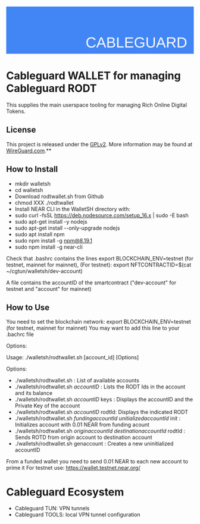 ![cableguard logo banner](./banner.png)

# Cableguard WALLET for managing Cableguard RODT
This supplies the main userspace tooling for managing Rich Online Digital Tokens.

## License
This project is released under the [GPLv2](COPYING).
More information may be found at [WireGuard.com](https://www.wireguard.com/).**

## How to Install
- mkdir walletsh
- cd walletsh
- Download rodtwallet.sh from Github
- chmod XXX ./rodtwallet
- Install NEAR CLI in the WalletSH directory with:
- sudo curl -fsSL https://deb.nodesource.com/setup_16.x | sudo -E bash
- sudo apt-get install -y nodejs
- sudo apt-get install --only-upgrade nodejs
- sudo apt install npm
- sudo npm install -g npm@8.19.1
- sudo npm install -g near-cli

Check that .bashrc contains the lines
export BLOCKCHAIN_ENV=testnet (for testnet, mainnet for mainnet),
(For testnet): export NFTCONTRACTID=$(cat ~/cgtun/walletsh/dev-account)

A file contains the accountID of the smartcontract ("dev-account" for testnet and "account" for mainnet)

## How to Use
You need to set the blockchain network:
export BLOCKCHAIN_ENV=testnet (for testnet, mainnet for mainnet)
You may want to add this line to your .bachrc file

Options:

Usage: ./walletsh/rodtwallet.sh [account_id] [Options]

Options:
-  ./walletsh/rodtwallet.sh                   : List of available accounts
-  ./walletsh/rodtwallet.sh *accountID*       : Lists the RODT Ids in the account and its balance
-  ./walletsh/rodtwallet.sh *accountID* keys  : Displays the accountID and the Private Key of the account
-  ./walletsh/rodtwallet.sh *accountID* rodtId: Displays the indicated RODT
-  ./walletsh/rodtwallet.sh *fundingaccountId* *unitializedaccountId* init   : Initializes account with 0.01 NEAR from funding acount
-  ./walletsh/rodtwallet.sh *originaccountId*  *destinationaccountId* rodtId : Sends ROTD from origin account to destination account
-  ./walletsh/rodtwallet.sh genaccount        : Creates a new uninitialized accountID

From a funded wallet you need to send 0.01 NEAR to each new account to prime it
For testnet use: https://wallet.testnet.near.org/

# Cableguard Ecosystem
- Cableguard TUN: VPN tunnels
- Cableguard TOOLS: local VPN tunnel configuration
